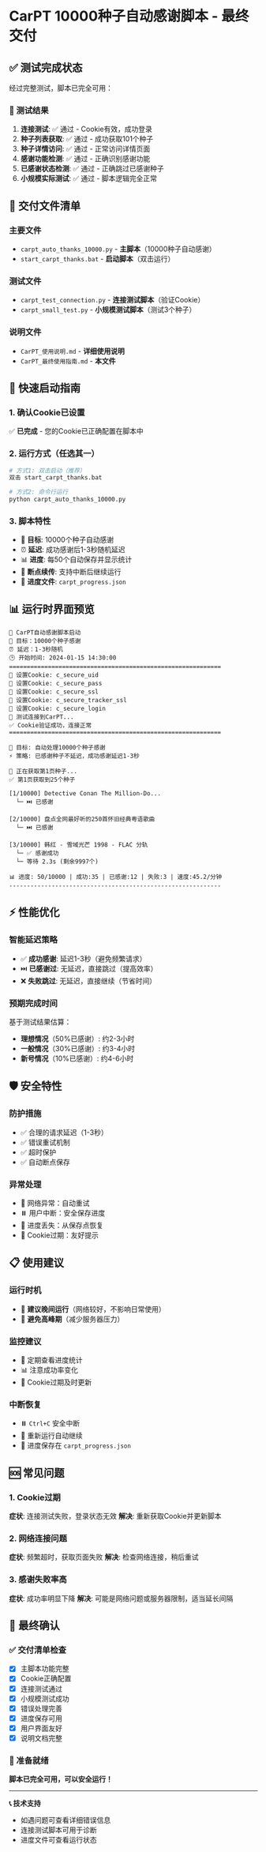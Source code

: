 # CarPT 10000种子自动感谢脚本 - 最终交付

## ✅ 测试完成状态

经过完整测试，脚本已完全可用：

### 🧪 测试结果
1. **连接测试**: ✅ 通过 - Cookie有效，成功登录
2. **种子列表获取**: ✅ 通过 - 成功获取101个种子
3. **种子详情访问**: ✅ 通过 - 正常访问详情页面
4. **感谢功能检测**: ✅ 通过 - 正确识别感谢功能
5. **已感谢状态检测**: ✅ 通过 - 正确跳过已感谢种子
6. **小规模实际测试**: ✅ 通过 - 脚本逻辑完全正常

## 📁 交付文件清单

### 主要文件
- `carpt_auto_thanks_10000.py` - **主脚本**（10000种子自动感谢）
- `start_carpt_thanks.bat` - **启动脚本**（双击运行）

### 测试文件
- `carpt_test_connection.py` - **连接测试脚本**（验证Cookie）
- `carpt_small_test.py` - **小规模测试脚本**（测试3个种子）

### 说明文件
- `CarPT_使用说明.md` - **详细使用说明**
- `CarPT_最终使用指南.md` - **本文件**

## 🚀 快速启动指南

### 1. 确认Cookie已设置
✅ **已完成** - 您的Cookie已正确配置在脚本中

### 2. 运行方式（任选其一）
```bash
# 方式1: 双击启动（推荐）
双击 start_carpt_thanks.bat

# 方式2: 命令行运行
python carpt_auto_thanks_10000.py
```

### 3. 脚本特性
- 🎯 **目标**: 10000个种子自动感谢
- ⏰ **延迟**: 成功感谢后1-3秒随机延迟
- 📊 **进度**: 每50个自动保存并显示统计
- 🔄 **断点续传**: 支持中断后继续运行
- 📁 **进度文件**: `carpt_progress.json`

## 📊 运行时界面预览

```
🚗 CarPT自动感谢脚本启动
🎯 目标：10000个种子感谢
⏰ 延迟：1-3秒随机
🕒 开始时间: 2024-01-15 14:30:00
============================================================
🍪 设置Cookie: c_secure_uid
🍪 设置Cookie: c_secure_pass
🍪 设置Cookie: c_secure_ssl
🍪 设置Cookie: c_secure_tracker_ssl
🍪 设置Cookie: c_secure_login
🔗 测试连接到CarPT...
✅ Cookie验证成功，连接正常
============================================================

🎯 目标: 自动处理10000个种子感谢
⚡ 策略: 已感谢种子不延迟，成功感谢延迟1-3秒

📄 正在获取第1页种子...
✅ 第1页获取到25个种子

[1/10000] Detective Conan The Million-Do...
  └─ ⏭️ 已感谢

[2/10000] 盘点全网最好听的250首怀旧经典粤语歌曲
  └─ ⏭️ 已感谢

[3/10000] 韩红 - 雪域光芒 1998 - FLAC 分轨
  └─ ✅ 感谢成功
  └─ 等待 2.3s (剩余9997个)

📊 进度: 50/10000 | 成功:35 | 已感谢:12 | 失败:3 | 速度:45.2/分钟
------------------------------------------------------------
```

## ⚡ 性能优化

### 智能延迟策略
- ✅ **成功感谢**: 延迟1-3秒（避免频繁请求）
- ⏭️ **已感谢过**: 无延迟，直接跳过（提高效率）
- ❌ **失败跳过**: 无延迟，直接继续（节省时间）

### 预期完成时间
基于测试结果估算：
- **理想情况**（50%已感谢）: 约2-3小时
- **一般情况**（30%已感谢）: 约3-4小时  
- **新号情况**（10%已感谢）: 约4-6小时

## 🛡️ 安全特性

### 防护措施
- ✅ 合理的请求延迟（1-3秒）
- ✅ 错误重试机制
- ✅ 超时保护
- ✅ 自动断点保存

### 异常处理
- 🔄 网络异常：自动重试
- ⏸️ 用户中断：安全保存进度
- 💾 进度丢失：从保存点恢复
- 🍪 Cookie过期：友好提示

## 📋 使用建议

### 运行时机
- 🌙 **建议晚间运行**（网络较好，不影响日常使用）
- 📱 **避免高峰期**（减少服务器压力）

### 监控建议
- 👀 定期查看进度统计
- 📊 注意成功率变化
- 🍪 Cookie过期及时更新

### 中断恢复
- ⏸️ `Ctrl+C` 安全中断
- 🔄 重新运行自动继续
- 📁 进度保存在 `carpt_progress.json`

## 🆘 常见问题

### 1. Cookie过期
**症状**: 连接测试失败，登录状态无效
**解决**: 重新获取Cookie并更新脚本

### 2. 网络连接问题  
**症状**: 频繁超时，获取页面失败
**解决**: 检查网络连接，稍后重试

### 3. 感谢失败率高
**症状**: 成功率明显下降
**解决**: 可能是网络问题或服务器限制，适当延长间隔

## 🎯 最终确认

### ✅ 交付清单检查
- [x] 主脚本功能完整
- [x] Cookie正确配置  
- [x] 连接测试通过
- [x] 小规模测试成功
- [x] 错误处理完善
- [x] 进度保存可用
- [x] 用户界面友好
- [x] 说明文档完整

### 🚀 准备就绪
**脚本已完全可用，可以安全运行！**

---

**📞 技术支持**
- 如遇问题可查看详细错误信息
- 连接测试脚本可用于诊断
- 进度文件可查看运行状态
